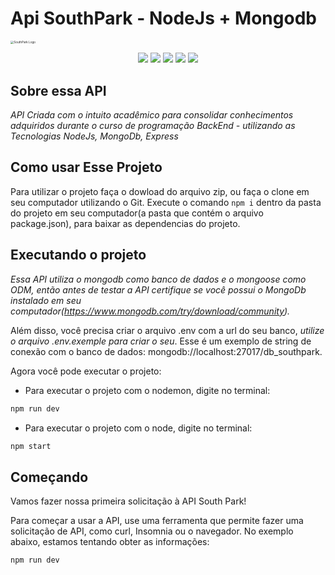 # Api SouthPark - NodeJs + Mongodb 

<img src="https://lh3.googleusercontent.com/yq-2UnK8N82e8Wl6XeerbvQbW-StuETkt4oNROgfTcBu95Zn4AHsPHVrEiqPc0958NDh3rPaOtc697mKBUtMmlhfPE8-Eezjfny7npoB5446rhI396Kny2U744qnSTIoNxnAiFA6o2MROnKrtgsfTUpgQ6WeZqhy29Ijk1J4sVdEfCxp24zcqA1_L7gM6k8NYtcAALEwFgnac5QVKVyV1cxN2yLBo-qspQHs7nH41_J0wVzoqeHkzgF4izXhkXJkMrPbr9fTDaQ0J4LEftuY2pdhwFK9eDazd5mjKU_BAD5U7GeLVZEM5yQXFZ6ILTQdWztyM0pmyq6SqhGtoqi2SlB5VHSvhBlj227tixpQ-A8TMODmYXWVTPYFsNTQyNpvDiAVE9pUY2ShuE2hWxQb6I2c22WrAV8EKvZWxoyzRFFYmh_YkZ29f8ooVNQ7y8kVXpV4ka0rMj_VsEGS2WxwhYwEopMrCvEPhIlCCH0B3xIz0cHzX1tiZCvNrCNDnO0c7KAp2Kqc5ds8KECAWWVfcbzCq00ihxWa3fala0nx15w2C9_SDxLkmbnmWUQCDfsAIo_OZvnRvWkvzgzDLa-sAjQEF34iobzHTXaFWJ0EbdaAsPAc-A4PdXSH3VXeOXuaGim-Xl_B7rogUenNqOy_TkWiZiP0DXveP_Fgwx5tr_3Nh25GZ3plGVF8__s1YL4XF7GZTFdHyAgi0InVH3jkNqbj=w1280-h720-no?authuser=1" alt="SouthPark Logo" style="zoom:33%;" />



<p align="center">
    <img src="https://img.shields.io/github/languages/count/Hyagobsantos/Projeto03-Api-SouthPark-Nodejs?label=Linguagens" />
    <img src="https://img.shields.io/github/languages/top/Hyagobsantos/Projeto03-Api-SouthPark-Nodejs?style=flat-square&logo=javascript">
    <img src="https://img.shields.io/github/stars/Hyagobsantos/Projeto03-Api-SouthPark-Nodejs?label=Estrelas" />
    <img src="https://img.shields.io/snyk/vulnerabilities/github/Hyagobsantos/Projeto03-Api-SouthPark-Nodejs?color=green&label=Vulnerabilidades" />
    <img src="https://img.shields.io/github/license/Hyagobsantos/Projeto03-Api-SouthPark-Nodejs?color=green&style=flat-square" />
</p>

## Sobre essa API

*API Criada com o intuito acadêmico para consolidar conhecimentos adquiridos durante o curso de programação BackEnd - utilizando as Tecnologias NodeJs, MongoDb, Express*


## Como usar Esse Projeto 

Para utilizar o projeto faça o dowload do arquivo zip, ou faça o clone em seu computador utilizando o Git. Execute o comando `npm i` dentro da pasta do projeto em seu computador(a pasta que contém o arquivo package.json), para baixar as dependencias do projeto.

## Executando o projeto

*Essa API utiliza o mongodb como banco de dados e o mongoose como ODM, então antes de testar a API certifique se você possui o MongoDb instalado em seu computador(https://www.mongodb.com/try/download/community).*

Além disso, você precisa criar o arquivo .env com a url do seu banco, *utilize o arquivo .env.exemple para criar o seu*. Esse é um exemplo de string de conexão com o banco de dados: mongodb://localhost:27017/db_southpark.

Agora você pode executar o projeto: 
* Para executar o projeto com o nodemon, digite no terminal: 
```bash
npm run dev
```
* Para executar o projeto com o node, digite no terminal: 
```bash
npm start
```

## Começando

Vamos fazer nossa primeira solicitação à API South Park!

Para começar a usar a API, use uma ferramenta que permite fazer uma solicitação de API, como curl, Insomnia ou o navegador. No exemplo abaixo, estamos tentando obter as informações:

```
npm run dev
```